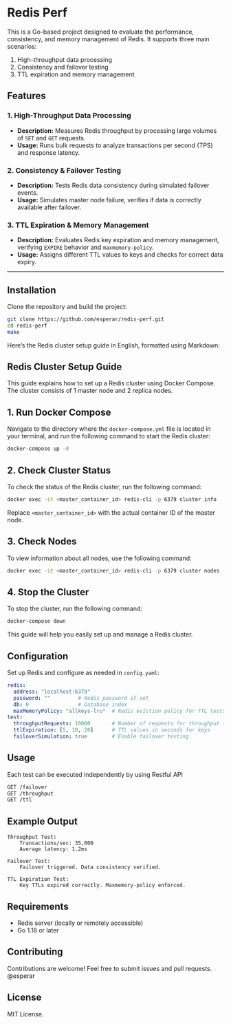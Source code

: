 # Redis Perf

This is a Go-based project designed to evaluate the performance, consistency, and memory management of Redis. It supports three main scenarios:
1. High-throughput data processing
2. Consistency and failover testing
3. TTL expiration and memory management

## Features

### 1. High-Throughput Data Processing
- **Description:** Measures Redis throughput by processing large volumes of `SET` and `GET` requests.
- **Usage:** Runs bulk requests to analyze transactions per second (TPS) and response latency.

### 2. Consistency & Failover Testing
- **Description:** Tests Redis data consistency during simulated failover events.
- **Usage:** Simulates master node failure, verifies if data is correctly available after failover.

### 3. TTL Expiration & Memory Management
- **Description:** Evaluates Redis key expiration and memory management, verifying `EXPIRE` behavior and `maxmemory-policy`.
- **Usage:** Assigns different TTL values to keys and checks for correct data expiry.

---

## Installation

Clone the repository and build the project:
```bash
git clone https://github.com/esperar/redis-perf.git
cd redis-perf
make
```

Here’s the Redis cluster setup guide in English, formatted using Markdown:

## Redis Cluster Setup Guide

This guide explains how to set up a Redis cluster using Docker Compose. The cluster consists of 1 master node and 2 replica nodes.

## 1. Run Docker Compose

Navigate to the directory where the `docker-compose.yml` file is located in your terminal, and run the following command to start the Redis cluster:

```bash
docker-compose up -d
```

## 2. Check Cluster Status

To check the status of the Redis cluster, run the following command:

```bash
docker exec -it <master_container_id> redis-cli -p 6379 cluster info
```

Replace `<master_container_id>` with the actual container ID of the master node.

## 3. Check Nodes

To view information about all nodes, use the following command:

```bash
docker exec -it <master_container_id> redis-cli -p 6379 cluster nodes
```

## 4. Stop the Cluster

To stop the cluster, run the following command:

```bash
docker-compose down
```

This guide will help you easily set up and manage a Redis cluster.

## Configuration

Set up Redis and configure as needed in `config.yaml`:
```yaml
redis:
  address: "localhost:6379"
  password: ""         # Redis password if set
  db: 0                # Database index
  maxMemoryPolicy: "allkeys-lru"  # Redis eviction policy for TTL tests
test:
  throughputRequests: 10000       # Number of requests for throughput test
  ttlExpiration: [5, 10, 20]      # TTL values in seconds for keys
  failoverSimulation: true        # Enable failover testing
```

## Usage

Each test can be executed independently by using Restful API
```bash
GET /failover
GET /throughput
GET /ttl
```

## Example Output

```
Throughput Test:
    Transactions/sec: 35,000
    Average latency: 1.2ms

Failover Test:
    Failover triggered. Data consistency verified.

TTL Expiration Test:
    Key TTLs expired correctly. Maxmemory-policy enforced.
```

## Requirements

- Redis server (locally or remotely accessible)
- Go 1.18 or later

## Contributing

Contributions are welcome! Feel free to submit issues and pull requests. @esperar

## License

MIT License.